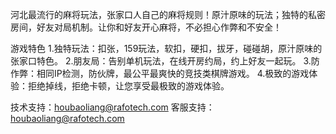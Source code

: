 河北最流行的麻将玩法，张家口人自己的麻将规则！原汁原味的玩法；独特的私密房间，好友对局机制。让你和好友开心麻将，不必担心作弊和不安全！

游戏特色
1.独特玩法：扣张，159玩法，软扣，硬扣，拔牙，碰碰胡，原汁原味的张家口特色。
2.朋友局：告别单机玩法，在线开房约局，约上好友一起玩。
3.防作弊：相同IP检测，防伙牌，最公平最爽快的竞技类棋牌游戏。
4.极致的游戏体验：拒绝掉线，拒绝卡顿，让您享受最极致的游戏体验。

技术支持：houbaoliang@rafotech.com
客服支持：houbaoliang@rafotech.com
